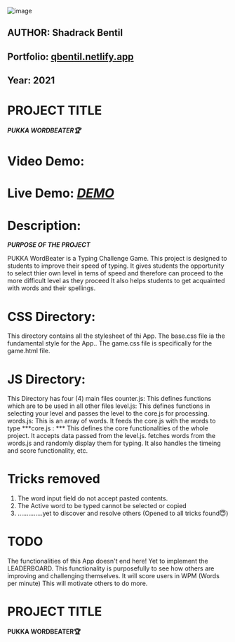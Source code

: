 <!-- **PROJECT STRUCTURE** -->
![image](https://user-images.githubusercontent.com/55560024/152662485-876cbb7a-8bc9-4791-b0ad-279b1c89ddd0.png)
## AUTHOR: Shadrack Bentil
## Portfolio:  <a href = "https://qbentil.netlify.app" target = "_blank">qbentil.netlify.app</a>
## Year: 2021

# PROJECT TITLE
***PUKKA WORDBEATER🏆***

# Video Demo:
***<URL HERE>***

# Live Demo: ***<a href = "https://pukkawordbeater.netlify.app" target = "_blank">DEMO</a>***



# Description:

***PURPOSE OF THE PROJECT***

PUKKA WordBeater is a Typing Challenge Game.
This project is designed to students to improve their speed of typing.
It gives students the opportunity to select thier own level in tems of speed
and therefore can proceed to the more difficult level as they proceed
It also helps students to get acquainted with words and their spellings.



# CSS Directory:
This directory contains all the stylesheet of thi App.
The base.css file ia the fundamental style for the App..
The game.css file is specifically for the game.html file.

# JS Directory:
This Directory has four (4) main files
counter.js: This defines functions which are to be used in all other files
level.js: This defines functions in selecting your level and passes the level to the core.js for processing.
words.js: This is an array of words. It feeds the core.js with the words to type
***core.js : ***
This defines the core functionalities of the whole project.
It accepts data passed from the level.js.
fetches words from the words.js and randomly display them for typing.
It also handles the timeing and score functionality, etc.

# Tricks removed
1. The word input field do not accept pasted contents.
2. The Active word to be typed cannot be selected or copied
3. ..............yet to discover and resolve others (Opened to all tricks found😇)

# TODO
The functionalities of this App doesn't end here!
Yet to implement the LEADERBOARD.
This functionality is purposefully to see how others are improving and challenging themselves.
It will score users in WPM (Words per minute)
This will motivate others to do more.

# PROJECT TITLE
**PUKKA WORDBEATER🏆**
